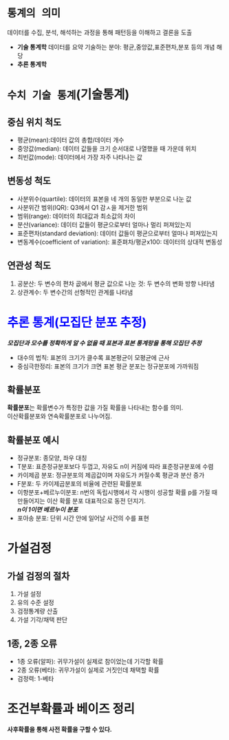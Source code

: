# `통계의 의미`

데이터를 수집, 분석, 해석하는 과정을 통해 패턴등을 이해하고 결론을 도출
* <b>기술 통계학</b>
데이터를 요약 기술하는 분야: 평균,중앙값,표준편차,분포 등의 개념 해당
* <b>추론 통계학</b>

# `수치 기술 통계`(기술통계)
## 중심 위치 척도
+ 평균(mean):데이터 값의 총합/데이터 개수
+ 중앙값(median): 데이터 값들을 크기 순서대로 나열했을 때 가운데 위치
+ 최빈값(mode): 데이터에서 가장 자주 나타나는 값
## 변동성 척도
- 사분위수(quartile): 데이터의 표본을 네 개의 동일한 부분으로 나눈 값
- 사분위간 범위(IQR): Q3에서 Q1 감ㅅ을 제거한 범위
- 범위(range): 데이터의 최대값과 최소값의 차이
- 분산(variance): 데이터 값들이 평균으로부터 얼마나 멀리 퍼져있는지
- 표준편차(standard deviation): 데이터 값들이 평균으로부터 얼마나 퍼져있는지
- 변동계수(coefficient of variation): 표준펴차/평균x100: 데이터의 상대적 변동성
## 연관성 척도
1. 공분산: 두 변수의 편차 곲에서 평균 값으로 나눈 것: 두 변수의 변화 방향 나타냄
2. 상관계수: 두 변수간의 선형적인 관계를 나타냄

# <span style='color:blue'>추론 통계(모집단 분포 추정)</span>
***모집단과 모수를 정확하게 알 수 없을 때 표본과 표본 통계랑을 통해 모집단 추정***
- 대수의 법칙: 표본의 크기가 클수록 표본평균이 모평균에 근사
- 중심극한정리: 표본의 크기가 크면 표본 평균 분포는 정규분포에 가까워짐
## 확률분포
<b>확률분포</b>는 확률변수가 특정한 값을 가질 확률을 나타내는 함수를 의미.<br>이산확률분포와 연속확률분포로 나누어짐.
## 확률분포 예시
* 정규분포: 종모양, 좌우 대칭
* T분포: 표준정규분포보다 두껍고, 자유도 n이 커짐에 따라 표준정규분포에 수렴
* 카이제곱 분포: 정규분포의 제곱값이며 자유도가 커질수록 평균과 분산 증가
* F분포: 두 카이제곱분포의 비율에 관련된 확률분포
* 이항분포+베르누이분포: n번의 독립시행에서 각 시행이 성공할 확률 p를 가질 때 만들어지는 이산 확률 분포 대표적으로 동전 던지기.<br> ***n이 1이면 베르누이 분포***<br>
* 포아송 분포: 단위 시간 안에 일어날 사건의 수를 표현
# <b>가설검정</b>
## 가설 검정의 절차
1) 가설 설정
2) 유의 수준 설정
3) 검정통계량 산출
4) 가설 기각/채택 판단
## 1종, 2종 오류
- 1종 오류(알파): 귀무가설이 실제로 참이었는데 기각할 확률
- 2종 오류(베타): 귀무가설이 실제로 거짓인데 채택할 확률
- 검정력: 1-베타
# 조건부확률과 베이즈 정리
<b>사후확률을 통해 사전 확률을 구할 수 있다.</b>



```python

```
